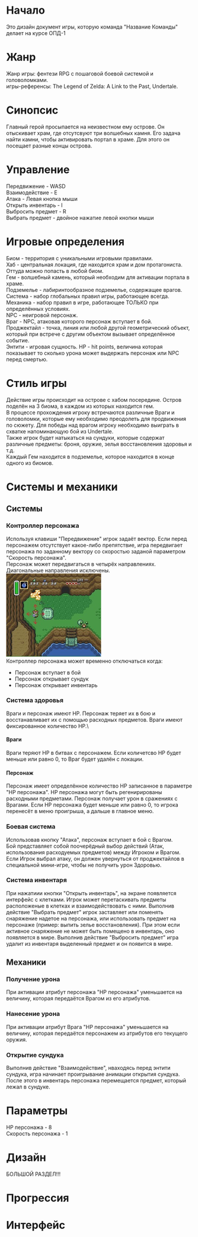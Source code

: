 # Начало
Это дизайн документ игры, которую команда "Название Команды" делает на курсе ОПД-1
# Жанр
Жанр игры: фентези RPG с пошаговой боевой системой и головоломками.\
игры-референсы: The Legend of Zelda: A Link to the Past, Undertale.
# Синопсис
Главный герой просыпается на неизвестном ему острове. Он отыскивает храм, где отсутсвуют три волшебных камня. 
Его задача найти камни, чтобы активировать портал в храме. Для этого он посещает разные концы острова.
# Управление
Передвижение - WASD\
Взаимодействие - E\
Атака - Левая кнопка мыши\
Открыть инвентарь - I\
Выбросить предмет - R\
Выбрать предмет - двойное нажатие левой кнопки мыши
# Игровые определения
Биом - территория с уникальными игровыми правилами.\
Хаб - центральная локация, где находится храм и дом протагониста. Оттуда можно попасть в любой биом.\
Гем - волшебный камень, который необходим для активации портала в храме.\
Подземелье - лабиринтообразное подземелье, содержащее врагов.\
Система - набор глобальных правил игры, работающее всегда.\
Механика - набор правил в игре, работающее ТОЛЬКО при определённых условиях.\
NPC - неигровой персонаж.\
Враг - NPC, атаковав которого персонаж вступает в бой.\
Проджектайл - точка, линия или любой другой геометрический объект, который при встрече с другим объектом вызывает определённое событие.\
Энтити - игровая сущность.
HP - hit points, величина которая показывает то сколько урона может выдержать персонаж или NPC перед смертью.
# Стиль игры
Действие игры происходит на острове с хабом посередине. Остров поделён на 3 биома, в каждом из которых находится гем.\
В процессе прохождения игроку встречаются различные Враги и головоломки, которые ему необходимо преодолеть для продвижения по сюжету.
Для победы над врагом игроку необходимо выиграть в схватке напоминающую бой из Undertale.\
Также игрок будет натыкаться на сундуки, которые содержат различные предметы: броня, оружие, зелья восстановления здоровья и т.д.\
Каждый Гем находится в подземелье, которое находится в конце одного из биомов.
# Системы и механики
## Системы
### Контроллер персонажа
Используя клавиши "Передвижение" игрок задаёт вектор. Если перед персонажем отсутствует какое-либо препятствие, игра передвигает персонажа по заданному вектору со скоростью заданой параметром "Скорость персонажа".\
Персонаж может передвигаться в четырёх направлениях. Диагональные направления исключены.\
![image](res/1583253dcd802_8907.jpg)\
Контроллер персонажа может временно отключаться когда:
* Персонаж вступает в бой
* Персонаж открывает сундук
* Персонаж открывает инвентарь
### Система здоровья
Враги и персонаж имеют HP. Персонаж теряет их в бою и восстанавливает их с помощью расходных предметов. Враги имеют фиксированное количество HP.\
#### Враги
Враги теряют HP в битвах с персонажем. Если количетсво HP будет меньше или равно 0, то Враг будет удалён с локации.
#### Персонаж
Персонаж имеет определённое количество HP записанное в параметре "HP персонажа". HP персонажа могут быть регенирированы расходными предметами. Персонаж получает урон в сражениях с Врагами. Если HP персонажа будет меньше или равно 0, то игрока перенесёт в меню проигрыша, а дальше в главное меню.
### Боевая система
Использовав кнопку "Атака", персонаж вступает в бой с Врагом.\
Бой представляет собой поочерёдный выбор действий (Атак, использования расходуемых предметов) между Игроком и Врагом.\
Если Игрок выбрал атаку, он должен увернуться от проджектайлов в специальной мини-игре, чтобы не получить урон Здоровью.
### Система инвентаря
При нажатиии кнопки "Открыть инвентарь", на экране появляется интерфейс с клетками. Игрок может перетаскивать предметы расположеные в клетках и взаимодействовать с ними. Выполнив действие "Выбрать предмет" игрок заставляет или поменять снаряжение надетое на персонажа, или использовать предмет на персонаже (пример: выпить зелье восстановления). При этом если активное снаряжение не может быть помещено в инвентарь, оно появляется в мире. Выполнив действие "Выбросить предмет" игра удалит из инвентаря выделенный предмет и он появится в мире.
## Механики
### Получение урона
При активации атрибут персонажа "HP персонажа" уменьшается на величину, которая передаётся Врагом из его атрибутов.
### Нанесение урона
При активации атрибут Врага "HP персонажа" уменьшается на величину, которая передаётся персонажем из атрибутов его текущего оружия.
### Открытие сундука
Выполнив действие "Взаимодействие", нваходясь перед энтити сундука, игра начинает проигрывание анимации открытия сундука. После этого в инвентарь персонажа перемещается предмет, который лежал в сундуке.
# Параметры
HP персонажа - 8\
Скорость персонажа - 1
# Дизайн
БОЛЬШОЙ РАЗДЕЛ!!!
# Прогрессия
# Интерфейс
